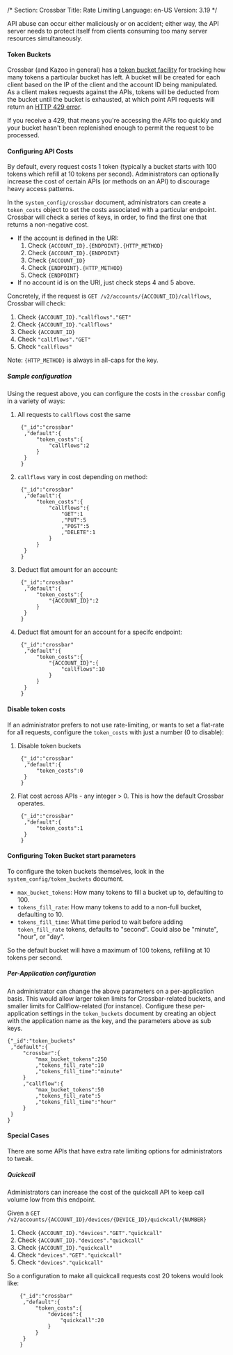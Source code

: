 /*
Section: Crossbar
Title: Rate Limiting
Language: en-US
Version: 3.19
*/

API abuse can occur either maliciously or on accident; either way, the API server needs to protect itself from clients consuming too many server resources simultaneously.

#### Token Buckets

Crossbar (and Kazoo in general) has a [token bucket facility](https://en.wikipedia.org/wiki/Token_bucket) for tracking how many tokens a particular bucket has left. A bucket will be created for each client based on the IP of the client and the account ID being manipulated. As a client makes requests against the APIs, tokens will be deducted from the bucket until the bucket is exhausted, at which point API requests will return an [HTTP 429 error](https://en.wikipedia.org/wiki/List_of_HTTP_status_codes#4xx_Client_Error).

If you receive a 429, that means you're accessing the APIs too quickly and your bucket hasn't been replenished enough to permit the request to be processed.

#### Configuring API Costs

By default, every request costs 1 token (typically a bucket starts with 100 tokens which refill at 10 tokens per second). Administrators can optionally increase the cost of certain APIs (or methods on an API) to discourage heavy access patterns.

In the `system_config/crossbar` document, administrators can create a `token_costs` object to set the costs associated with a particular endpoint. Crossbar will check a series of keys, in order, to find the first one that returns a non-negative cost.

* If the account is defined in the URI:
    1. Check `{ACCOUNT_ID}.{ENDPOINT}.{HTTP_METHOD}`
    2. Check `{ACCOUNT_ID}.{ENDPOINT}`
    3. Check `{ACCOUNT_ID}`
    4. Check `{ENDPOINT}.{HTTP_METHOD}`
    5. Check `{ENDPOINT}`
* If no account id is on the URI, just check steps 4 and 5 above.

Concretely, if the request is `GET /v2/accounts/{ACCOUNT_ID}/callflows`, Crossbar will check:

1. Check `{ACCOUNT_ID}."callflows"."GET"`
2. Check `{ACCOUNT_ID}."callflows"`
3. Check `{ACCOUNT_ID}`
4. Check `"callflows"."GET"`
5. Check `"callflows"`

Note: `{HTTP_METHOD}` is always in all-caps for the key.

##### Sample configuration

Using the request above, you can configure the costs in the `crossbar` config in a variety of ways:

1. All requests to `callflows` cost the same

        {"_id":"crossbar"
         ,"default":{
             "token_costs":{
                 "callflows":2
             }
         }
        }

2. `callflows` vary in cost depending on method:

        {"_id":"crossbar"
         ,"default":{
             "token_costs":{
                 "callflows":{
                     "GET":1
                     ,"PUT":5
                     ,"POST":5
                     ,"DELETE":1
                 }
             }
         }
        }

3. Deduct flat amount for an account:

        {"_id":"crossbar"
         ,"default":{
             "token_costs":{
                 "{ACCOUNT_ID}":2
             }
         }
        }

4. Deduct flat amount for an account for a specifc endpoint:

        {"_id":"crossbar"
         ,"default":{
             "token_costs":{
                 "{ACCOUNT_ID}":{
                     "callflows":10
                 }
             }
         }
        }

#### Disable token costs

If an administrator prefers to not use rate-limiting, or wants to set a flat-rate for all requests, configure the `token_costs` with just a number (0 to disable):

1. Disable token buckets

        {"_id":"crossbar"
         ,"default":{
             "token_costs":0
         }
        }

2. Flat cost across APIs - any integer > 0. This is how the default Crossbar operates.

        {"_id":"crossbar"
         ,"default":{
             "token_costs":1
         }
        }

#### Configuring Token Bucket start parameters

To configure the token buckets themselves, look in the `system_config/token_buckets` document.

* `max_bucket_tokens`: How many tokens to fill a bucket up to, defaulting to 100.
* `tokens_fill_rate`: How many tokens to add to a non-full bucket, defaulting to 10.
* `tokens_fill_time`: What time period to wait before adding `token_fill_rate` tokens, defaults to "second". Could also be "minute", "hour", or "day".

So the default bucket will have a maximum of 100 tokens, refilling at 10 tokens per second.

##### Per-Application configuration

An administrator can change the above parameters on a per-application basis. This would allow larger token limits for Crossbar-related buckets, and smaller limits for Callflow-related (for instance). Configure these per-application settings in the `token_buckets` document by creating an object with the application name as the key, and the parameters above as sub keys.

    {"_id":"token_buckets"
     ,"default":{
         "crossbar":{
             "max_bucket_tokens":250
             ,"tokens_fill_rate":10
             ,"tokens_fill_time":"minute"
         }
         ,"callflow":{
             "max_bucket_tokens":50
             ,"tokens_fill_rate":5
             ,"tokens_fill_time":"hour"
         }
     }
    }

#### Special Cases

There are some APIs that have extra rate limiting options for administrators to tweak.

##### Quickcall

Administrators can increase the cost of the quickcall API to keep call volume low from this endpoint.

Given a `GET /v2/accounts/{ACCOUNT_ID}/devices/{DEVICE_ID}/quickcall/{NUMBER}`

1. Check `{ACCOUNT_ID}."devices"."GET"."quickcall"`
2. Check `{ACCOUNT_ID}."devices"."quickcall"`
3. Check `{ACCOUNT_ID}."quickcall"`
4. Check `"devices"."GET"."quickcall"`
5. Check `"devices"."quickcall"`

So a configuration to make all quickcall requests cost 20 tokens would look like:

        {"_id":"crossbar"
         ,"default":{
             "token_costs":{
                 "devices":{
                     "quickcall":20
                 }
             }
         }
        }
